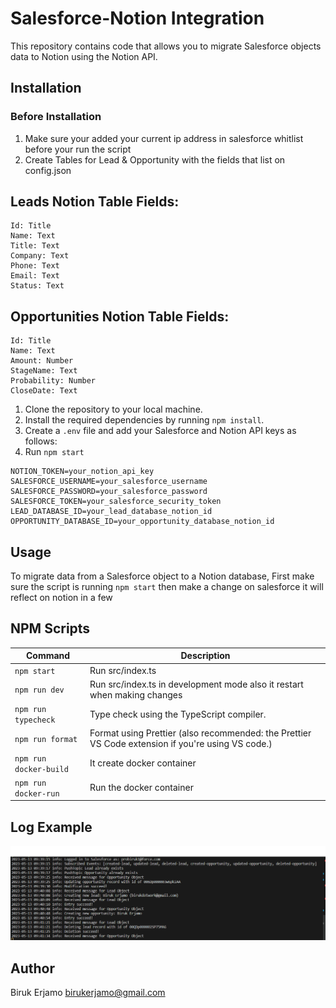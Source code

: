 # Salesforce-Notion Integration

This repository contains code that allows you to migrate Salesforce objects data to Notion using the Notion API. 

## Installation

### Before Installation
1. Make sure your added your current ip address in salesforce whitlist before your run the script
2. Create Tables for Lead & Opportunity with the fields that list on config.json

## Leads Notion Table Fields:
```
Id: Title
Name: Text
Title: Text
Company: Text
Phone: Text
Email: Text
Status: Text
```

## Opportunities Notion Table Fields:
```
Id: Title
Name: Text
Amount: Number
StageName: Text
Probability: Number
CloseDate: Text
```

1. Clone the repository to your local machine.
2. Install the required dependencies by running `npm install`.
3. Create a `.env` file and add your Salesforce and Notion API keys as follows:
4. Run `npm start`

```
NOTION_TOKEN=your_notion_api_key
SALESFORCE_USERNAME=your_salesforce_username
SALESFORCE_PASSWORD=your_salesforce_password
SALESFORCE_TOKEN=your_salesforce_security_token
LEAD_DATABASE_ID=your_lead_database_notion_id
OPPORTUNITY_DATABASE_ID=your_opportunity_database_notion_id
```

## Usage

To migrate data from a Salesforce object to a Notion database, First make sure the script is running `npm start` then make a change on salesforce it will reflect on notion in a few

## NPM Scripts
| Command | Description |
| --- | --- |
| `npm start` | Run src/index.ts |
| `npm run dev` | Run src/index.ts in development mode also it restart when making changes |
| `npm run typecheck` | Type check using the TypeScript compiler. |
| `npm run format` | Format using Prettier (also recommended: the Prettier VS Code extension if you're using VS code.) |
| `npm run docker-build` | It create docker container |
| `npm run docker-run` | Run the docker container |

## Log Example

![alt text](https://github.com/probiruk/salesforce-notion-integeration/blob/master/screenshots/image_2023-05-13_09-47-37.png)

## Author

Biruk Erjamo <birukerjamo@gmail.com>

